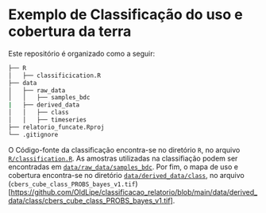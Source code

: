 # Exemplo de Classificação do uso e cobertura da terra

Este repositório é organizado como a seguir:

```bash
├── R
│   ├── classificication.R
├── data
│   ├── raw_data
│   │   ├── samples_bdc
|   ├── derived_data
│   │   ├── class
│   │   ├── timeseries
├── relatorio_funcate.Rproj
└── .gitignore
```


O Código-fonte da classificação encontra-se no diretório `R`, no arquivo [`R/classification.R`](https://github.com/OldLipe/classificacao_relatorio/blob/main/R/classification.R). As amostras utilizadas na classifiação podem ser encontradas em [`data/raw_data/samples_bdc`](https://github.com/OldLipe/classificacao_relatorio/tree/main/data/raw_data/samples_bdc). Por fim, o mapa de uso e cobertura encontra-se no diretório [`data/derived_data/class`](https://github.com/OldLipe/classificacao_relatorio/tree/main/data/derived_data/class), no arquivo (`cbers_cube_class_PROBS_bayes_v1.tif`)[https://github.com/OldLipe/classificacao_relatorio/blob/main/data/derived_data/class/cbers_cube_class_PROBS_bayes_v1.tif].



